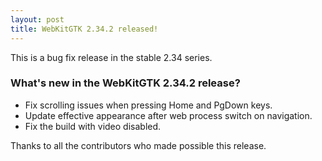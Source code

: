 ```yaml
---
layout: post
title: WebKitGTK 2.34.2 released!
---
```


This is a bug fix release in the stable 2.34 series.

### What's new in the WebKitGTK 2.34.2 release?

 - Fix scrolling issues when pressing Home and PgDown keys.
 - Update effective appearance after web process switch on navigation.
 - Fix the build with video disabled.

Thanks to all the contributors who made possible this release.
